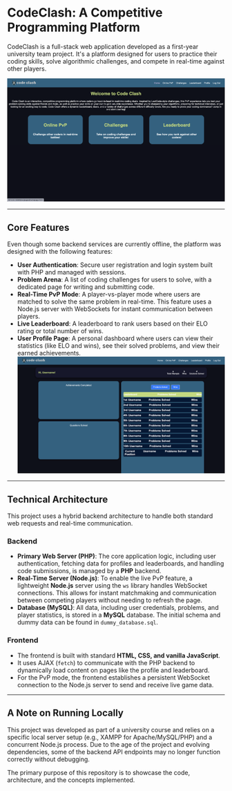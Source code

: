 # CodeClash: A Competitive Programming Platform

CodeClash is a full-stack web application developed as a first-year university team project. It's a platform designed for users to practice their coding skills, solve algorithmic challenges, and compete in real-time against other players.

![CodeClash Home Page](<src/assets/images/Screenshot 2025-09-30 at 16.12.04.png>
)

---

## Core Features

Even though some backend services are currently offline, the platform was designed with the following features:

* **User Authentication**: Secure user registration and login system built with PHP and managed with sessions.
* **Problem Arena**: A list of coding challenges for users to solve, with a dedicated page for writing and submitting code.
* **Real-Time PvP Mode**: A player-vs-player mode where users are matched to solve the same problem in real-time. This feature uses a Node.js server with WebSockets for instant communication between players.
* **Live Leaderboard**: A leaderboard to rank users based on their ELO rating or total number of wins.
* **User Profile Page**: A personal dashboard where users can view their statistics (like ELO and wins), see their solved problems, and view their earned achievements.
![CodeClash Profile Page](<src/assets/images/Screenshot 2025-09-30 at 16.12.21.png>)

---

## Technical Architecture

This project uses a hybrid backend architecture to handle both standard web requests and real-time communication.

### **Backend**

* **Primary Web Server (PHP)**: The core application logic, including user authentication, fetching data for profiles and leaderboards, and handling code submissions, is managed by a **PHP** backend.
* **Real-Time Server (Node.js)**: To enable the live PvP feature, a lightweight **Node.js** server using the `ws` library handles WebSocket connections. This allows for instant matchmaking and communication between competing players without needing to refresh the page.
* **Database (MySQL)**: All data, including user credentials, problems, and player statistics, is stored in a **MySQL** database. The initial schema and dummy data can be found in `dummy_database.sql`.

### **Frontend**

* The frontend is built with standard **HTML, CSS, and vanilla JavaScript**.
* It uses AJAX (`fetch`) to communicate with the PHP backend to dynamically load content on pages like the profile and leaderboard.
* For the PvP mode, the frontend establishes a persistent WebSocket connection to the Node.js server to send and receive live game data.

---

## A Note on Running Locally

This project was developed as part of a university course and relies on a specific local server setup (e.g., XAMPP for Apache/MySQL/PHP) and a concurrent Node.js process. Due to the age of the project and evolving dependencies, some of the backend API endpoints may no longer function correctly without debugging.

The primary purpose of this repository is to showcase the code, architecture, and the concepts implemented.
